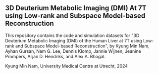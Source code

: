 3D Deuterium Metabolic Imaging (DMI) At 7T using Low-rank and Subspace Model-based Reconstruction
--------------------------------------------------------------------------------------------------
This repository contains the code and simulation datasets for "3D Deuterium Metabolic Imaging (DMI) of the Human Liver at 7T using Low-rank and Subspace Model-based Reconstruction", by Kyung Min Nam, Ayhan Gursan, Nam G. Lee, Dennis Klomp, Jannie Wijnen, Jeanine Prompers, Arjan D. Hendriks, and Alex A. Bhogal.

Kyung Min Nam, University Medical Centre at Utrecht, 2024
